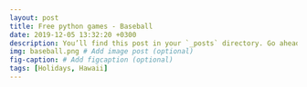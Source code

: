 ```yaml
---
layout: post
title: Free python games - Baseball
date: 2019-12-05 13:32:20 +0300
description: You’ll find this post in your `_posts` directory. Go ahead and edit it and re-build the site to see your changes. # Add post description (optional)
img: baseball.png # Add image post (optional)
fig-caption: # Add figcaption (optional)
tags: [Holidays, Hawaii]
---
```


